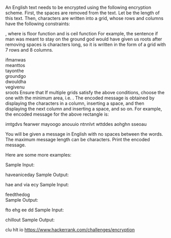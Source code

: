 An English text needs to be encrypted using the following encryption scheme. 
First, the spaces are removed from the text. Let  be the length of this text. 
Then, characters are written into a grid, whose rows and columns have the following constraints:

, where  is floor function and  is ceil function
For example, the sentence if man was meant to stay on the ground god would have given us roots after removing spaces is  characters long, so it is written in the form of a grid with 7 rows and 8 columns.

ifmanwas  
meanttos          
tayonthe  
groundgo  
dwouldha  
vegivenu  
sroots
Ensure that 
If multiple grids satisfy the above conditions, choose the one with the minimum area, i.e. .
The encoded message is obtained by displaying the characters in a column, inserting a space, and then displaying the next column and inserting a space, and so on. For example, the encoded message for the above rectangle is:

imtgdvs fearwer mayoogo anouuio ntnnlvt wttddes aohghn sseoau

You will be given a message in English with no spaces between the words. The maximum message length can be characters. Print the encoded message.

Here are some more examples:

Sample Input:

haveaniceday
Sample Output:

hae and via ecy
Sample Input:

feedthedog    
Sample Output:

fto ehg ee dd
Sample Input:

chillout
Sample Output:

clu hlt io
https://www.hackerrank.com/challenges/encryption
